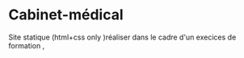 # Cabinet-médical
Site statique (html+css only )réaliser dans le cadre d'un execices de formation ,
